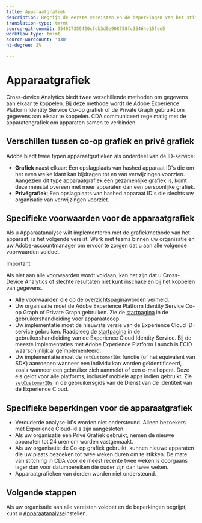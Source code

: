 ```yaml
---
title: Apparaatgrafiek
description: Begrijp de eerste vereisten en de beperkingen van het stitching van gegevens gebruikend de apparatengrafiek.
translation-type: tm+mt
source-git-commit: 954927359420cfdb3d0e908758fc36464e15fee5
workflow-type: tm+mt
source-wordcount: '430'
ht-degree: 2%

---
```



# Apparaatgrafiek

Cross-device Analytics biedt twee verschillende methoden om gegevens aan elkaar te koppelen. Bij deze methode wordt de Adobe Experience Platform Identity Service Co-op grafiek of de Private Graph gebruikt om gegevens aan elkaar te koppelen. CDA communiceert regelmatig met de apparatengrafiek om apparaten samen te verbinden.

## Verschillen tussen co-op grafiek en privé grafiek

Adobe biedt twee typen apparaatgrafieken als onderdeel van de ID-service:

* **Grafiek** naast elkaar: Een opslagplaats van hashed apparaat ID&#39;s die om het even welke klant kan bijdragen tot en van verwijzingen voorzien. Aangezien dit type apparaatgrafiek een gezamenlijke grafiek is, komt deze meestal overeen met meer apparaten dan een persoonlijke grafiek.
* **Privégrafiek**: Een opslagplaats van hashed apparaat ID&#39;s die slechts uw organisatie van verwijzingen voorziet.

## Specifieke voorwaarden voor de apparaatgrafiek

Als u Apparaatanalyse wilt implementeren met de grafiekmethode van het apparaat, is het volgende vereist. Werk met teams binnen uw organisatie en uw Adobe-accountmanager om ervoor te zorgen dat u aan alle volgende voorwaarden voldoet.

>[!IMPORTANT]
>
>Als niet aan alle voorwaarden wordt voldaan, kan het zijn dat u Cross-Device Analytics of slechte resultaten niet kunt inschakelen bij het koppelen van gegevens.

* Alle voorwaarden die op de [overzichtspagina](overview.md)worden vermeld.
* Uw organisatie moet de Adobe Experience Platform Identity Service Co-op Graph of Private Graph gebruiken. Zie de [startpagina](https://docs.adobe.com/content/help/en/device-co-op/using/home.html) in de gebruikershandleiding voor apparaatcoop.
* Uw implementatie moet de nieuwste versie van de Experience Cloud ID-service gebruiken. Raadpleeg de [startpagina](https://docs.adobe.com/content/help/nl-NL/id-service/using/home.html) in de gebruikershandleiding van de Experience Cloud Identity Service. Bij de meeste implementaties met Adobe Experience Platform Launch is ECID waarschijnlijk al geïmplementeerd.
* Uw implementatie moet de `setCustomerIDs` functie (of het equivalent van SDK) aanroepen wanneer een individu kan worden geïdentificeerd, zoals wanneer een gebruiker zich aanmeldt of een e-mail opent. Deze eis geldt voor alle platforms, inclusief mobiele apps indien gebruikt. Zie [`setCustomerIDs`](https://docs.adobe.com/content/help/en/id-service/using/id-service-api/methods/setcustomerids.html) in de gebruikersgids van de Dienst van de Identiteit van de Experience Cloud.

## Specifieke beperkingen voor de apparaatgrafiek

* Verouderde analyse-id&#39;s worden niet ondersteund. Alleen bezoekers met Experience Cloud-id&#39;s zijn aangesloten.
* Als uw organisatie een Privé Grafiek gebruikt, nemen de nieuwe apparaten tot 24 uren om worden vastgemaakt.
* Als uw organisatie de Co-op grafiek gebruikt, kunnen nieuwe apparaten die uw plaats bezoeken tot twee weken duren om te stikken. De mate van stitching in CDA voor de meest recente twee weken is doorgaans lager dan voor datumbereiken die ouder zijn dan twee weken.
* Apparaatgrafieken van derden worden niet ondersteund.

## Volgende stappen

Als uw organisatie aan alle vereisten voldoet en de beperkingen begrijpt, kunt u [Apparaatanalyse](setup.md)instellen.

